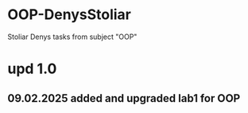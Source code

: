 # OOP-DenysStoliar
Stoliar Denys tasks from subject "OOP"
# upd 1.0
## 09.02.2025 added and upgraded lab1 for OOP